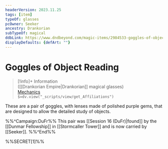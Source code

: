 ```yaml
---
headerVersion: 2023.11.25
tags: [item]
typeOf: glasses
pcOwner: Seeker
ancestry: Drankorian
subTypeOf: magical
ddbLink: https://www.dndbeyond.com/magic-items/2984533-goggles-of-object-reading
displayDefaults: {defArt: ""}
---
```

# Goggles of Object Reading
>[!info]+ Information  
> ([[Drankorian Empire|Drankorian]] magical glasses)  
> [Mechanics](https://www.dndbeyond.com/magic-items/2984533-goggles-of-object-reading)  
> `$=dv.view("_scripts/view/get_Affiliations")`

These are a pair of goggles, with lenses made of polished purple gems, that are designed to allow the detailed study of objects. 

%%^Campaign:DuFr%%
This pair was [[Session 16 (DuFr)|found]] by the [[Dunmar Fellowship]] in [[Stormcaller Tower]] and is now carried by [[Seeker]].
%%^End%%

%%SECRET[1]%%